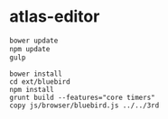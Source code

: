 atlas-editor
=========

```bash
bower update
npm update
gulp
```

```how to build 3rd/bluebird.js
bower install
cd ext/bluebird
npm install
grunt build --features="core timers"
copy js/browser/bluebird.js ../../3rd
```

